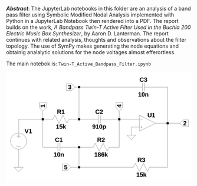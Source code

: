 ***Abstract***: The JupyterLab notebooks in this folder are an analysis of a band pass filter using Symbolic Modified Nodal Analysis implemented with Python in a JupyterLab Notebook then rendered into a PDF. The report builds on the work, *A Bandpass Twin-T Active Filter Used in the Buchla 200 Electric Music Box Synthesizer*, by Aaron D. Lanterman. The report continues with related analysis, thoughts and observations about the filter topology. The use of SymPy makes generating the node equations and obtainig analalytic solutions for the node voltages almost efferortless. 

The main notebok is: `Twin-T_Active_Bandpass_Filter.ipynb`

![Schematic for Bandpass Twin-T Active Filter with componets for the 1000 Hz band pass filter.](Bandpass_Twin-T_Active_Filter.png)
